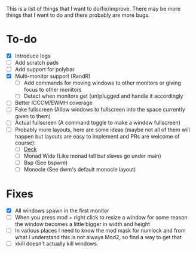 This is a list of things that I want to do/fix/improve. There may be more things that I want to do and there probably are more bugs. 

# To-do
- [X] Introduce logs
- [ ] Add scratch pads
- [ ] Add support for polybar
- [X] Multi-monitor support (RandR)
  - [ ] Add commands for moving windows to other monitors or giving focus to other monitors
  - [ ] Detect when monitors get (un)plugged and handle it accordingly
- [ ] Better ICCCM/EWMH coverage
- [ ] Fake fullscreen (Allow windows to fullscreen into the space currently given to them)
- [ ] Actual fullscreen (A command toggle to make a window fullscreen)
- [ ] Probably more layouts, here are some ideas 
  (maybe not all of them will happen but layouts are easy to implement and PRs are welcome of course):
    - [ ] [Deck](https://dwm.suckless.org/patches/deck)
    - [ ] Monad Wide (Like monad tall but slaves go under main)
    - [ ] Bsp (See bspwm)
    - [ ] Monocle (See dwm's default monocle layout)

# Fixes
- [X] All windows spawn in the first monitor
- [ ] When you press mod + right click to resize a window for some reason the window becomes a little bigger in width and height
- [ ] In various places I need to know the mod mask for numlock and from what I understand this is not always Mod2,
so find a way to get that
- [ ] xkill doesn't actually kill windows.
